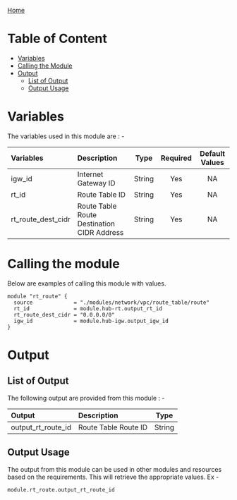 [Home](../../../../../README.md)

# Table of Content

- [Variables](#variables)
- [Calling the Module](#calling-the-module)
- [Output](#output)
    - [List of Output](#list-of-output)
    - [Output Usage](#output-usage)

# Variables

The variables used in this module are : -

| Variables | Description | Type | Required | Default Values |
|:----------|:------------|:----:|:--------:|:--------------:|
| igw_id | Internet Gateway ID | String | Yes | NA |
| rt_id | Route Table ID | String | Yes | NA |
| rt_route_dest_cidr | Route Table Route Destination CIDR Address | String | Yes | NA |

# Calling the module

Below are examples of calling this module with values.

```
module "rt_route" {
  source             = "./modules/network/vpc/route_table/route"
  rt_id              = module.hub-rt.output_rt_id
  rt_route_dest_cidr = "0.0.0.0/0"
  igw_id             = module.hub-igw.output_igw_id
}
```

# Output

## List of Output
The following output are provided from this module : -

| Output | Description | Type |
|:------ |:------------|:----:|
| output_rt_route_id | Route Table Route ID | String |

## Output Usage

The output from this module can be used in other modules and resources based on the requirements. This will retrieve the appropriate values. Ex -

```
module.rt_route.output_rt_route_id
```